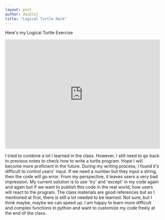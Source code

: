 ```yaml
---
layout: post
author: daiblej
title: "Logical Turtle Hack"
---
```


Here's my Logical Turtle Exercise
<iframe src="https://trinket.io/embed/python/7e75ab5a2e" width="100%" height="356" frameborder="0" marginwidth="0" marginheight="0" allowfullscreen></iframe>

I tried to combine a lot I learned in the class. However, I still need to go back to previous notes to check how to write a turtle program. Hope I will become more proficient in the future. 
During my writing process, I found it's difficult to control users' input. If we need a number but they input a string, then the code will go error. From my perspective, it leaves users a very bad impression. My current solution is to use 'try' and 'except' in my code again and again but if we want to publish this code in the real world, how users will react to the program. 
The class materials are good references but as I mentioned at first, there is still a lot needed to be learned. Not sure, but I think maybe, maybe we can speed up. I am happy to learn more difficult and complex functions in python and want to customize my code freely at the end of the class.
